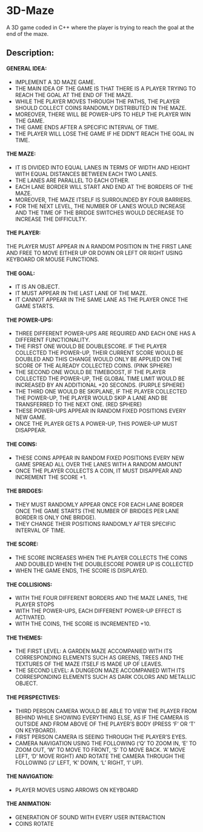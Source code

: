 # 3D-Maze
A 3D game coded in C++ where the player is trying to reach the goal at the end of the maze.

## Description:

#### GENERAL IDEA:
- IMPLEMENT A 3D MAZE GAME.
- THE MAIN IDEA OF THE GAME IS THAT THERE IS A PLAYER TRYING TO REACH THE GOAL AT THE END OF THE MAZE.
- WHILE THE PLAYER MOVES THROUGH THE PATHS, THE PLAYER SHOULD COLLECT COINS RANDOMLY DISTRIBUTED IN THE MAZE.
- MOREOVER, THERE WILL BE POWER-UPS TO HELP THE PLAYER WIN THE GAME.
- THE GAME ENDS AFTER A SPECIFIC INTERVAL OF TIME.
- THE PLAYER WILL LOSE THE GAME IF HE DIDN’T REACH THE GOAL IN TIME.

#### THE MAZE:
- IT IS DIVIDED INTO EQUAL LANES IN TERMS OF WIDTH AND HEIGHT WITH EQUAL DISTANCES BETWEEN EACH TWO LANES.
- THE LANES ARE PARALLEL TO EACH OTHER.
- EACH LANE BORDER WILL START AND END AT THE BORDERS OF THE MAZE.
- MOREOVER, THE MAZE ITSELF IS SURROUNDED BY FOUR BARRIERS.
- FOR THE NEXT LEVEL, THE NUMBER OF LANES WOULD INCREASE AND THE TIME OF THE BRIDGE SWITCHES WOULD DECREASE TO INCREASE THE DIFFICULTY.

#### THE PLAYER: 
THE PLAYER MUST APPEAR IN A RANDOM POSITION IN THE FIRST LANE AND FREE TO MOVE EITHER UP OR DOWN OR LEFT OR RIGHT USING KEYBOARD OR MOUSE FUNCTIONS.

#### THE GOAL:
- IT IS AN OBJECT.
- IT MUST APPEAR IN THE LAST LANE OF THE MAZE.
- IT CANNOT APPEAR IN THE SAME LANE AS THE PLAYER ONCE THE GAME STARTS.

#### THE POWER-UPS:
- THREE DIFFERENT POWER-UPS ARE REQUIRED AND EACH ONE HAS A DIFFERENT FUNCTIONALITY.
- THE FIRST ONE WOULD BE DOUBLESCORE. IF THE PLAYER COLLECTED THE POWER-UP, THEIR CURRENT SCORE WOULD BE DOUBLED AND THIS CHANGE WOULD ONLY BE APPLIED ON THE SCORE OF THE ALREADY COLLECTED COINS. (PINK SPHERE)
- THE SECOND ONE WOULD BE TIMEBOOST, IF THE PLAYER COLLECTED THE POWER-UP, THE GLOBAL TIME LIMIT WOULD BE INCREASED BY AN ADDITIONAL +20 SECONDS. (PURPLE SPHERE)
- THE THIRD ONE WOULD BE SKIPLANE, IF THE PLAYER COLLECTED THE POWER-UP, THE PLAYER WOULD SKIP A LANE AND BE TRANSFERRED TO THE NEXT ONE. (RED SPHERE)
- THESE POWER-UPS APPEAR IN RANDOM FIXED POSITIONS EVERY NEW GAME.
- ONCE THE PLAYER GETS A POWER-UP, THIS POWER-UP MUST DISAPPEAR.
 
#### THE COINS:
- THESE COINS APPEAR IN RANDOM FIXED POSITIONS EVERY NEW GAME SPREAD ALL OVER THE LANES WITH A RANDOM AMOUNT
- ONCE THE PLAYER COLLECTS A COIN, IT MUST DISAPPEAR AND INCREMENT THE SCORE +1.

#### THE BRIDGES:
- THEY MUST RANDOMLY APPEAR ONCE FOR EACH LANE BORDER ONCE THE GAME STARTS (THE NUMBER OF BRIDGES PER LANE BORDER IS ONLY ONE BRIDGE).
- THEY CHANGE THEIR POSITIONS RANDOMLY AFTER SPECIFIC INTERVAL OF TIME.

#### THE SCORE:
- THE SCORE INCREASES WHEN THE PLAYER COLLECTS THE COINS AND DOUBLED WHEN THE DOUBLESCORE POWER UP IS COLLECTED
- WHEN THE GAME ENDS, THE SCORE IS DISPLAYED.

#### THE COLLISIONS:
- WITH THE FOUR DIFFERENT BORDERS AND THE MAZE LANES, THE PLAYER STOPS
- WITH THE POWER-UPS, EACH DIFFERENT POWER-UP EFFECT IS ACTIVATED.
- WITH THE COINS, THE SCORE IS INCREMENTED +10.

#### THE THEMES:
- THE FIRST LEVEL: A GARDEN MAZE ACCOMPANIED WITH ITS CORRESPONDING ELEMENTS SUCH AS GREENS, TREES AND THE TEXTURES OF THE MAZE ITSELF IS MADE UP OF LEAVES.
- THE SECOND LEVEL: A DUNGEON MAZE ACCOMPANIED WITH ITS CORRESPONDING ELEMENTS SUCH AS DARK COLORS AND METALLIC OBJECT.

#### THE PERSPECTIVES:
- THIRD PERSON CAMERA WOULD BE ABLE TO VIEW THE PLAYER FROM BEHIND WHILE SHOWING EVERYTHING ELSE, AS IF THE CAMERA IS OUTSIDE AND FROM ABOVE OF THE PLAYER’S BODY (PRESS ‘F’ OR ‘T’ ON KEYBOARD).
- FIRST PERSON CAMERA IS SEEING THROUGH THE PLAYER’S EYES.
- CAMERA NAVIGATION USING THE FOLLOWING (‘Q’ TO ZOOM IN, ‘E’ TO ZOOM OUT, ‘W’ TO MOVE TO FRONT, ‘S’ TO MOVE BACK. ‘A’ MOVE LEFT, ‘D’ MOVE RIGHT) AND ROTATE THE CAMERA THROUGH THE FOLLOWING (‘J’ LEFT, ‘K’ DOWN, ‘L’ RIGHT, ‘I’ UP).

#### THE NAVIGATION:
- PLAYER MOVES USING ARROWS ON KEYBOARD

#### THE ANIMATION:
- GENERATION OF SOUND WITH EVERY USER INTERACTION
- COINS ROTATE
